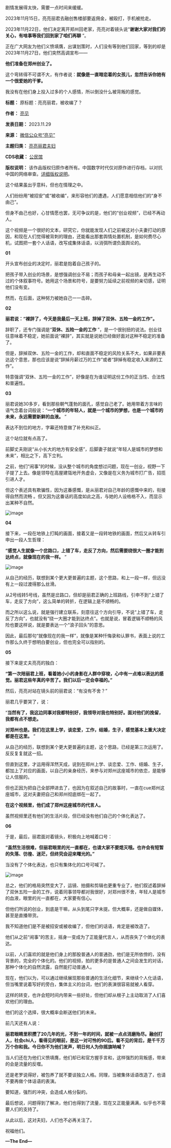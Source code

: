 剧情发展得太快，需要一点时间来缓缓。


2023年11月15日，亮亮丽君去融创售楼部要返佣金，被殴打，手机被抢走。


2023年11月22日，他们决定离开郑州回老家，亮亮对着镜头说“**谢谢大家对我们的关心，有啥事等我们回到家了咱们再聊** ”。


正在广大网友为他们义愤填膺，出谋划策时，人们没有等到他们回家，等到的却是2023年11月27日，他们突然高调宣布——


**他们准备在郑州创业了。** 


这个弯转得不可谓不大，有作者说：**就像是一直暗恋着的女孩儿，忽然告诉你她有一个很爱她的干爹。** 


我没有在他们身上投入过多的个人感情，所以倒没什么被背叛的感觉。




**标题：** 原标题：亮亮丽君，被收编了？  

**作者：** [亮见](https://chinadigitaltimes.net/space/亮见)  

**发表日期：** 2023.11.29  

**来源：** [微信公众号“亮见”](https://web.archive.org/web/https://mp.weixin.qq.com/s/eZ3mHa7P3aprDhCTgPIV1w)  

**主题归类：** [亮亮丽君夫妇](https://chinadigitaltimes.net/space/亮亮丽君夫妇)  

**CDS收藏：** [公民馆](https://chinadigitaltimes.net/space/%E5%85%AC%E6%B0%91%E9%A6%86)  

**版权说明：** 该作品版权归原作者所有。中国数字时代仅对原作进行存档，以对抗中国的网络审查。[详细版权说明](https://chinadigitaltimes.net/chinese/copyright)。


这个结果虽出乎意料，但也在情理之中。


人们纷纷用“被招安”或“被收编”，来形容他们的遭遇，人们愿意相信他们的“身不由己”。


但身不由己也好，心甘情愿也罢，无可争议的是，他们的“创业视频”，已经不再动人。


这个视频是一个很好的文本，研究它，你就能发现人们之前被这对小夫妻打动的原因，和现在人们觉得被背刺的理由，还能看出那套舆情处置机制，是如何费尽心机，试图把一套个人话语，改写成集体话语，以消弭所谓负面舆论的。


**01** 


开头宣布创业的决定时，丽君是抱着自己孩子的。


把孩子带入创业的场景，是想强调创业不易；而孩子和母亲一起出镜，是再生动不过的个体叙事符号。她用这个场景和符号，是要努力延续之前视频的亲切感，证明他们没有变。


然而，在后面，这种努力被她自己一一击碎。


**02** 


**丽君说：“裸辞了，今天是我最后一天上班，辞掉了双休、五险一金的工作”。** 


辞职了，还专门强调是“**双休、五险一金的工作** ”，是一个很别扭的说法。创业往往意味着不稳定，她前面说“裸辞”，其实就是说她已经做好面对这种不稳定的准备了。


但是，辞掉双休、五险一金的工作，却和直面不稳定的风险关系不大，如果非要表达这个意思，那也应该是说“辞掉月薪过万的工作”或者“辞掉有稳定收入来源的工作”。


特意强调“双休、五险一金的工作”，好像是在为谁证明这份工作的正当性、合法性和普遍性。


**03** 


丽君说她30多岁，看到那些朝气蓬勃的面孔，感觉自己老了。她用带着方言味的语气念着台词般说：“**一个城市的年轻人，就是一个城市的梦想，也是一个城市的未来，永远需要新鲜的血液。** ”


表达不到位的地方，字幕还特意做了补充和纠正。


这个站位就有点高了。


前脚丈夫刚说“从小长大的地方有安全感”，后脚妻子就说“年轻人是城市的梦想和未来”，相比之下，高下立判。


之前，他们“闹事”的时候，没从整个城市的角度想过问题，现在一创业，视野一下子提了上去。像是领导在高屋建瓴地开务虚会，又像是在义务为城市打广告，招揽引进人才。


但这个表述具有欺骗性，因为这番感慨，是从丽君对自己年龄的感慨中来的，衔接得自然而流畅 。但又因为这番话的高度如此之高，与她的人设格格不入，而显示出某种不自然。


![image](https://chinadigitaltimes.net/chinese/files/2023/11/post-702722-656721ebdd1a9.)


**04** 


接下来，一段在地铁上打盹的画面，接着又是一段转地铁的画面，然后又从转车引申出一段人生哲理：


**“感觉人生就像一个岔路口，上错了车，走反了方向，然后需要绕很大一圈才能到达终点，就像现在的我一样。** ”


![image](https://chinadigitaltimes.net/chinese/files/2023/11/post-702722-656721ebe7066.)


从自己的经历，联想到某个更大更普遍的主题，这个思路，和上一段一样，但远没有上一段过渡得那么丝滑。


从2号线转5号线，虽然是岔路口，但却是丽君正确的上班路线，引申不到“上错了车，走反了方向”，这么简单的转折，在逻辑上是不顺畅的。


而之所以这么说，就是强行建立联系，刻意往这个方向引导，不说“上错了车，走反了方向”，也就没有“绕一大圈才能到达终点”。也就是说，冒着逻辑不顺畅的风险也要这样说，就是要表达一个“浪子回头”的意思。


因此，最后那句“就像现在的我一样”，就像是某种忏悔录和认罪书，表面上说的工作那么久终于想明白要创业，但也完全可以指别的。


**05** 


接下来是丈夫亮亮的独白：


**“第一次陪丽君上班，看着她小小的身影在人群中穿梭，心中有一点难以表达的感觉。丽君这些年真的辛苦了。我们以后一定会幸福的。”** 


然后，亮亮对站在镜头前的丽君说：“有没有不舍？”


丽君几乎要哭了，说：


“**当然有了，我这边同事对我都特别好，我领导对我也特别好。面对他们的挽留，我都有点不想走。** 


**对郑州也是。我们在这里上学，谈恋爱，工作，结婚，生子，感觉基本上重大决定都是在这里。** ”


从自己的经历，联想到某个更大更普遍的主题，这个思路，已经是第三次运用了。反反复复就这一招。


但直到这里，才运用得浑然天成，说到在郑州上学、谈恋爱、工作、结婚、生子，都加上了对应的画面，以自己的亲身经历，来参与对郑州这座城市的依恋，是能够让人信服的。


但也正因为把自己全部押进去了，也因为在叙述自己的故事时，一直在cue郑州这座城市，这对夫妻把自己和郑州彻底绑在一起了。


**在这个视频里，他们成了郑州这座城市的代言人。** 


虽然视频里还有他们的生活片段，但已经没有他们自己的个体化表达了。


**06** 


于是，最后，丽君面对着镜头，积极向上地喊着口号：


**“虽然生活很难，但丽君眼里的光一直都在，也请大家不要熄灭哦。也许会有短暂的失落、彷徨、迷茫，但终究会迎来曙光的。”** 


当没有了个体化表达，也只有集体化的口号可喊了。


![image](https://chinadigitaltimes.net/chinese/files/2023/11/post-702722-656721ebf0ad2.)


总之，他们的格局突然变大了，运镜、拍摄和剪辑也更重专业了，他们叙述着辞掉了双休五险一金的工作，说着同事领导都对我很好，对郑州很不舍，年轻人是城市的血液，眼里的光一直都在，大家要有信心。


但他们所说的创业，到底是干嘛，从头到尾只字未提。但大概率，还是做自媒体，甚至是直播带货。


我不知道他们是不是被招安或被收编了，但他们的话语，肯定是被改造了。


他们从之前“闹事”的苦主，摇身一变成为了正能量代言人，从而丧失了个体化的表达。


以前，人们喜欢的就是他们身上的那股普通人的普通劲，他们是无所依傍的，没有背景的，完全的个体化的。他们的视频，拍的更多的是普通人之间会发生的对话，那种个体化的自然流露，自然能打动普通人。


现在，他们以为，可以通过继续展现那些普通的生活化细节，来继续个人化话语，但当嘴里说着写好的旁白，集体主义的台词，他们的表演很容易就被人看穿。


这样的转变，也许会短时间内带来一些好处，但他们却从根子上主动取消了人们喜欢他们的理由。


他们的这个选择，很大概率会断送他们的未来。


前几天还有人说：


**丽君眼睛里积攒了20几年的光，不到一年的时间，就被一点点消磨殆尽。融创打人，社会chi人，看得见的眼前，是这一对可怜的90后。看不见的背后，是千千万万个你和我。今日你不为他们发声，明日何人为你摇旗呐喊？** 


当人们还在为他们义愤填膺，他们却已和官方握手言和，这样强烈的背叛感，带来的会是流量的反噬。


还是老罗说得好，被包养了就不要谈独立人格。同理，当被集体话语改造了，也请不要再做个体话语的表演。


要知道，强烈的冲突，会造成人格分裂的。


最后想说，问题得到了解决，他们也得到了流量，现在又正能量满满，似乎也不需要人们的支持了。


从此以后，这对夫妇，人们也不必再关注了。


祝福他们。


**—The End—** 

